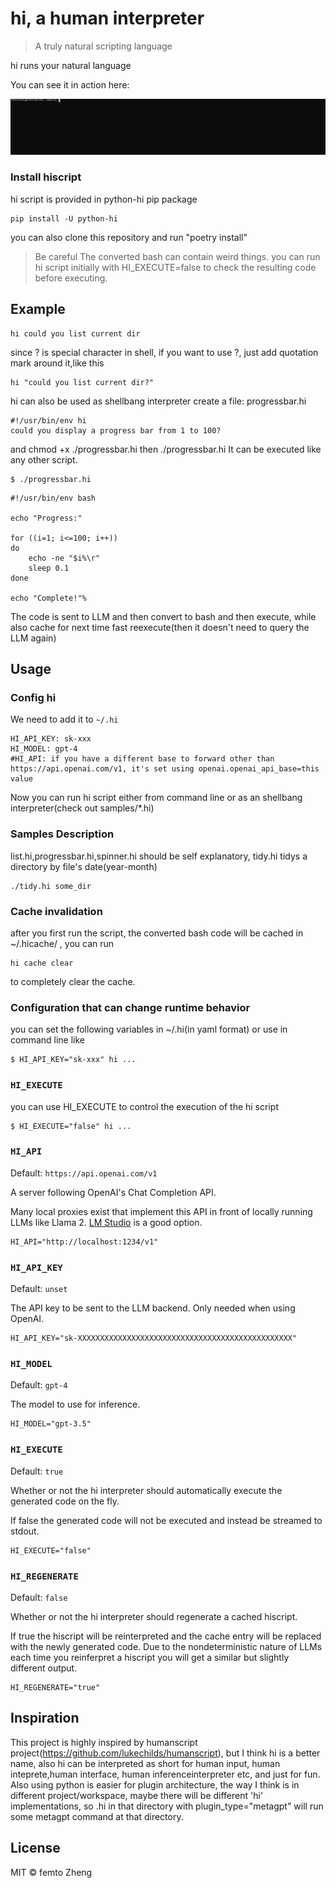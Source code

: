 # hi, a human interpreter

> A truly natural scripting language
>
hi runs your natural language

You can see it in action here:

![](samples/animation.svg)

### Install hiscript
hi script is provided in python-hi pip package
```shell
pip install -U python-hi
```

you can also clone this repository and run "poetry install"

> Be careful The converted bash can contain weird things.
> you can run hi script initially with HI_EXECUTE=false
> to check the resulting code before executing.

## Example
```
hi could you list current dir
```
since ? is special character in shell, if you want to use ?, just add quotation mark around it,like this
```
hi "could you list current dir?"
```
hi can also be used as shellbang interpreter
create a file: progressbar.hi
```shell
#!/usr/bin/env hi
could you display a progress bar from 1 to 100?
```
and chmod +x ./progressbar.hi
then ./progressbar.hi
It can be executed like any other script.

```shell
$ ./progressbar.hi

```

```shell
#!/usr/bin/env bash

echo "Progress:"

for ((i=1; i<=100; i++))
do
    echo -ne "$i%\r"
    sleep 0.1
done

echo "Complete!"%  
```

The code is sent to LLM and then convert to bash and then execute, while also cache for next time fast reexecute(then it doesn't 
need to query the LLM again)



## Usage



### Config hi

We need to add it to `~/.hi`

```
HI_API_KEY: sk-xxx
HI_MODEL: gpt-4
#HI_API: if you have a different base to forward other than https://api.openai.com/v1, it's set using openai.openai_api_base=this value
```

Now you can run hi script either from command line or as an shellbang interpreter(check out samples/*.hi)

### Samples Description
list.hi,progressbar.hi,spinner.hi should be self explanatory, tidy.hi tidys a directory by file's date(year-month)
```shell
./tidy.hi some_dir
```

### Cache invalidation
after you first run the script, the converted bash code will be cached in ~/.hicache/ , you can run
```shell
hi cache clear
```
to completely clear the cache.

### Configuration that can change runtime behavior
you can set the following variables in ~/.hi(in yaml format) or use in command line like 
```shell
$ HI_API_KEY="sk-xxx" hi ...
```
### `HI_EXECUTE`
you can use HI_EXECUTE to control the execution of the hi script
```shell
$ HI_EXECUTE="false" hi ...
```

### `HI_API`

Default: `https://api.openai.com/v1`

A server following OpenAI's Chat Completion API.

Many local proxies exist that implement this API in front of locally running LLMs like Llama 2. [LM Studio](https://lmstudio.ai/) is a good option.

```shell
HI_API="http://localhost:1234/v1"
```

### `HI_API_KEY`

Default: `unset`

The API key to be sent to the LLM backend. Only needed when using OpenAI.

```shell
HI_API_KEY="sk-XXXXXXXXXXXXXXXXXXXXXXXXXXXXXXXXXXXXXXXXXXXXXXXX"
```

### `HI_MODEL`

Default: `gpt-4`

The model to use for inference.

```shell
HI_MODEL="gpt-3.5"
```

### `HI_EXECUTE`

Default: `true`

Whether or not the hi interpreter should automatically execute the generated code on the fly.

If false the generated code will not be executed and instead be streamed to stdout.

```shell
HI_EXECUTE="false"
```

### `HI_REGENERATE`

Default: `false`

Whether or not the hi interpreter should regenerate a cached hiscript.

If true the hiscript will be reinterpreted and the cache entry will be replaced with the newly generated code. Due to the nondeterministic nature of 
LLMs each time you reinferpret a hiscript you will get a similar but slightly different output.

```shell
HI_REGENERATE="true"
```

## Inspiration
This project is highly inspired by humanscript project(https://github.com/lukechilds/humanscript), but I think hi is a better name,
also hi can be interpreted as short for human input, human inteprete,human interface, human inferenceinterpreter etc,
and just for fun.
Also using python is easier for plugin architecture, the way I think is in different project/workspace, maybe there will be
different 'hi' implementations, so .hi in that directory with plugin_type="metagpt" will run some metagpt command at that directory.

## License

MIT © femto Zheng
